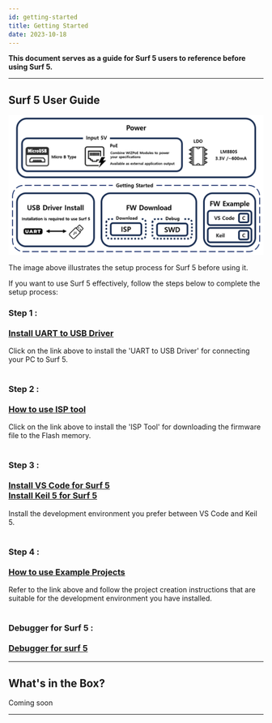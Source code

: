 ```yaml
---
id: getting-started
title: Getting Started
date: 2023-10-18
---
```


**This document serves as a guide for Surf 5 users to reference before using Surf 5.**

-----

## Surf 5 User Guide

<img src="/img/osh/surf5/surf5-gettingstarted.png" />

The image above illustrates the setup process for Surf 5 before using it.

If you want to use Surf 5 effectively, follow the steps below to complete the setup process:

### Step 1 : <br /> <br /> [Install UART to USB Driver](install-usb-driver.md)
Click on the link above to install the 'UART to USB Driver' for connecting your PC to Surf 5.
<br />
<br />

### Step 2 : <br /><br />  [How to use ISP tool](flashing-surf5.md)
Click on the link above to install the 'ISP Tool' for downloading the firmware file to the Flash memory.
<br />
<br />

### Step 3 : <br /><br />[Install VS Code for Surf 5](vs-code-setup-guide.md)<br />     [Install Keil 5 for Surf 5](install-keil-guide.md)
Install the development environment you prefer between VS Code and Keil 5.
<br />
<br />

### Step 4 : <br /><br />[How to use Example Projects](fw-examples.md)
Refer to the link above and follow the project creation instructions that are suitable for the development environment you have installed.
<br />
<br />

### Debugger for Surf 5 : <br /><br />[Debugger for surf 5](fw-debuging-surf5.md)











  <!-- ### Install UART to USB driver 

  Surf 5 has UART to USB converter IC(CH340N) that need to install driver.
  you can download driver <a href="https://github.com/Wiznet/Hardware-Files-of-WIZnet/raw/master/01_iMCU/W7500P/Surf5/Doc/CH340N/Driver.ZIP">here</a> or CH340 manufacturer's web
  CH340N's manufacture [link](https://wch-ic.com/downloads/CH341SER_ZIP.html)

<img src="/img/osh/surf5/Setup_img.png" />

After unzipping the downloaded ZIP file, you'll find a SETUP.EXE executable in the folder, which you'll need to run.

<img src="/img/osh/surf5/install_img.png" width="500" />

When you run SETUP.EXE, the DriverSetup window appears, and you can select INSTALL to install the driver. -->

-----


## What's in the Box?

Coming soon
<!--
|                                                                              |
| ---------------------------------------------------------------------------- |
| ![](/img/products/wiz750sr/gettingstarted/wiz750sr-ttl-evb_package_1024x858.jpg) |
| Figure: ***WIZ750SR Rev. 1.1 Evaluation Board Package***                     |

The WIZ750SR-232 evaluation board package contains the following parts.

  - WIZ750SR-232 Module
  - WIZ750SR-232/TTL-EVB Evaluation Board
  - Cables (Ethernet / Serial / Micro USB Type B)

The entire list of parts of the board is available at the [WIZ750SR Overview: Product Contents](./Overview-EN.md#product-contents) page.

-->
-----
